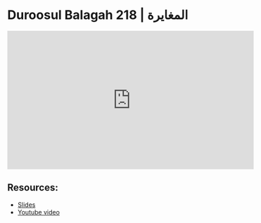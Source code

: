 # Duroosul Balagah 218 | المغايرة
                
<iframe width="560" height="315" src="https://www.youtube-nocookie.com/embed/MAigfuN-tDI?start=0" frameborder="0" allow="accelerometer; autoplay; encrypted-media; gyroscope; picture-in-picture" allowfullscreen="allowfullscreen">
</iframe><BR>

## Resources:
- [Slides](https://github.com/arshare/resources_balagha_pdfs)
- [Youtube video](https://www.youtube.com/watch?v=MAigfuN-tDI&list=PLzn0qdi6JpdvvXVuJ7kIusNquSxeyKJvc)

